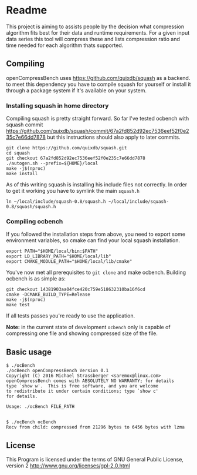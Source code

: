 # Readme

This project is aiming to assists people by the decision
what compression algorithm fits best for their data
and runtime requirements. For a given input data series
this tool will compress these and lists compression
ratio and time needed for each algorithm thats supported.

## Compiling

openCompressBench uses https://github.com/quixdb/squash as a backend.
to meet this dependency you have to compile squash for yourself or install
it through a package system if it's available on your system.

### Installing squash in home directory

Compiling squash is pretty straight forward. So far I've tested ocbench with
squash commit
https://github.com/quixdb/squash/commit/67a2fd852d92ec7536eef52f0e235c7e66dd7878
but this instructions should also apply to later commits.

```
git clone https://github.com/quixdb/squash.git
cd squash
git checkout 67a2fd852d92ec7536eef52f0e235c7e66dd7878
./autogen.sh --prefix=${HOME}/local
make -j$(nproc)
make install
```

As of this writing squash is installing his include files not correctly. In
order to get it working you have to symlink the main `squash.h`
```
ln ~/local/include/squash-0.8/squash.h ~/local/include/squash-0.8/squash/squash.h
```

### Compiling ocbench

If you followed the installation steps from above, you need to export some
environment variables, so cmake can find your local squash installation.
```
export PATH="$HOME/local/bin:$PATH"
export LD_LIBRARY_PATH="$HOME/local/lib"
export CMAKE_MODULE_PATH="$HOME/local/lib/cmake"
```

You've now met all prerequisites to `git clone` and make ocbench. Building
ocbench is as simple as:
```
git checkout 14381903aa04fce420c759e518632310ba16f6cd
cmake -DCMAKE_BUILD_TYPE=Release
make -j$(nproc)
make test
```

If all tests passes you're ready to use the application.

**Note:** in the current state of development
`ocbench` only is capable of compressing one file and showing compressed size of
the file.

## Basic usage

```
$ ./ocBench
./ocBench openCompressBench Version 0.1
Copyright (C) 2016 Michael Strassberger <saremox@linux.com>
openCompressBench comes with ABSOLUTELY NO WARRANTY; for details
type `show w'.  This is free software, and you are welcome
to redistribute it under certain conditions; type `show c'
for details.

Usage: ./ocBench FILE_PATH


$ ./ocBench ocBench
Recv from child: compressed from 21296 bytes to 6456 bytes with lzma
```



## License

This Program is licensed under the terms of GNU General Public License, version 2
http://www.gnu.org/licenses/gpl-2.0.html
